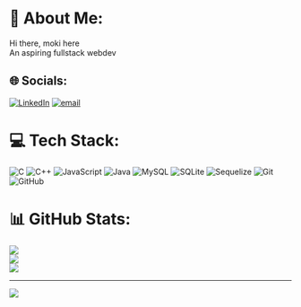 # 💫 About Me:
Hi there, moki here<br>An aspiring fullstack webdev


## 🌐 Socials:
[![LinkedIn](https://img.shields.io/badge/LinkedIn-%230077B5.svg?logo=linkedin&logoColor=white)](https://linkedin.com/in/https://www.linkedin.com/in/Mokshithc/) [![email](https://img.shields.io/badge/Email-D14836?logo=gmail&logoColor=white)](mailto:cmokshith27@gmail.com) 

# 💻 Tech Stack:
![C](https://img.shields.io/badge/c-%2300599C.svg?style=flat-square&logo=c&logoColor=white) ![C++](https://img.shields.io/badge/c++-%2300599C.svg?style=flat-square&logo=c%2B%2B&logoColor=white) ![JavaScript](https://img.shields.io/badge/javascript-%23323330.svg?style=flat-square&logo=javascript&logoColor=%23F7DF1E) ![Java](https://img.shields.io/badge/java-%23ED8B00.svg?style=flat-square&logo=openjdk&logoColor=white) ![MySQL](https://img.shields.io/badge/mysql-4479A1.svg?style=flat-square&logo=mysql&logoColor=white) ![SQLite](https://img.shields.io/badge/sqlite-%2307405e.svg?style=flat-square&logo=sqlite&logoColor=white) ![Sequelize](https://img.shields.io/badge/Sequelize-52B0E7?style=flat-square&logo=Sequelize&logoColor=white) ![Git](https://img.shields.io/badge/git-%23F05033.svg?style=flat-square&logo=git&logoColor=white) ![GitHub](https://img.shields.io/badge/github-%23121011.svg?style=flat-square&logo=github&logoColor=white)
# 📊 GitHub Stats:
![](https://github-readme-stats.vercel.app/api?username=mokshithc&theme=merko&hide_border=true&include_all_commits=false&count_private=false)<br/>
![](https://nirzak-streak-stats.vercel.app/?user=mokshithc&theme=merko&hide_border=true)<br/>
![](https://github-readme-stats.vercel.app/api/top-langs/?username=mokshithc&theme=merko&hide_border=true&include_all_commits=false&count_private=false&layout=compact)

---
[![](https://visitcount.itsvg.in/api?id=mokshithc&icon=5&color=0)](https://visitcount.itsvg.in)

<!-- Proudly created with GPRM ( https://gprm.itsvg.in ) -->
